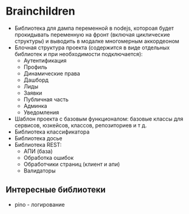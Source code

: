 # Brainchildren

<ul>
  <li>Библиотека для дампа переменной в nodejs, котороая будет прокидывать переменную на фронт (включая циклические
    структуры) и выводить в модалке многомерным аккордеоном</li>
  <li>Блочная структура проекта (содержится в виде отдельных библиотек и при необходимости подключается):
    <ul>
      <li>Аутентификация</li>
      <li>Профиль</li>
      <li>Динамические права</li>
      <li>Дашборд</li>
      <li>Лиды</li>
      <li>Заявки</li>
      <li>Публичная часть</li>
      <li>Админка</li>
      <li>Уведомления</li>
    </ul>
  </li>
  <li>Шаблон проекта с базовым функционалом: базовые классы для сервисов, юзкейсов, классов, репозиториев и т д.</li>
  <li>Библиотека классификатора</li>
  <li>Библиотека досье</li>
  <li>Библиотека REST:
    <ul>
      <li>АПИ (база)</li>
      <li>Обработка ошибок</li>
      <li>Обработчики страниц (клиент и апи)</li>
      <li>Валидаторы</>
    </ul>
  </li>
</ul>

## Интересные библиотеки
<ul>
  <li>pino - логирование</li>
</ul>
